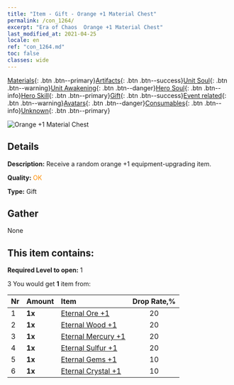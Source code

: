 ```yaml
---
title: "Item - Gift - Orange +1 Material Chest"
permalink: /con_1264/
excerpt: "Era of Chaos  Orange +1 Material Chest"
last_modified_at: 2021-04-25
locale: en
ref: "con_1264.md"
toc: false
classes: wide
---
```

 [Materials](/Items/){: .btn .btn--primary}[Artifacts](/Items/Artifacts/){: .btn .btn--success}[Unit Soul](/Items/UnitSoul/){: .btn .btn--warning}[Unit Awakening](/Items/UnitAwakening/){: .btn .btn--danger}[Hero Soul](/Items/HeroSoul/){: .btn .btn--info}[Hero Skill](/Items/HeroSkill/){: .btn .btn--primary}[Gift](/Items/Gift/){: .btn .btn--success}[Event related](/Items/Events/){: .btn .btn--warning}[Avatars](/Items/Avatars/){: .btn .btn--danger}[Consumables](/Items/Consumables/){: .btn .btn--info}[Unknown](/Items/Unknown/){: .btn .btn--primary}

 ![Orange +1 Material Chest](/images/t/i_304002.png)

## Details
 **Description:** Receive a random orange +1 equipment-upgrading item.

 **Quality:** <span style="color: #FF8C00">OK</span>

 **Type:** Gift

## Gather

  None

## This item contains:

 **Required Level to open:** 1

 3 You would get **1** item  from:

  | Nr | Amount |     Item    | Drop Rate,% |
  |:---|:-------|:------------|:---------:|
  | 1 |  **1x** | [Eternal Ore +1](/Items/mat_68/) | 20 | 
  | 2 |  **1x** | [Eternal Wood +1](/Items/mat_69/) | 20 | 
  | 3 |  **1x** | [Eternal Mercury +1](/Items/mat_70/) | 20 | 
  | 4 |  **1x** | [Eternal Sulfur +1](/Items/mat_71/) | 20 | 
  | 5 |  **1x** | [Eternal Gems +1](/Items/mat_72/) | 10 | 
  | 6 |  **1x** | [Eternal Crystal +1](/Items/mat_73/) | 10 | 
